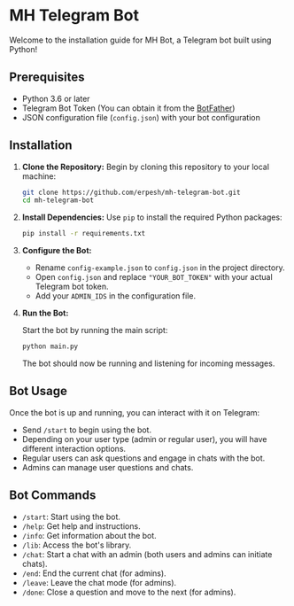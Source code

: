 # MH Telegram Bot

Welcome to the installation guide for MH Bot, a Telegram bot built using Python!

## Prerequisites

- Python 3.6 or later
- Telegram Bot Token (You can obtain it from the [BotFather](https://core.telegram.org/bots#botfather))
- JSON configuration file (`config.json`) with your bot configuration

## Installation

1. **Clone the Repository:** Begin by cloning this repository to your local machine:

    ```bash
    git clone https://github.com/erpesh/mh-telegram-bot.git
    cd mh-telegram-bot
    ```

2. **Install Dependencies:** Use `pip` to install the required Python packages:

    ```bash
    pip install -r requirements.txt
    ```

3. **Configure the Bot:**

    - Rename `config-example.json` to `config.json` in the project directory.
    - Open `config.json` and replace `"YOUR_BOT_TOKEN"` with your actual Telegram bot token.
    - Add your `ADMIN_IDS` in the configuration file.

4. **Run the Bot:**

    Start the bot by running the main script:

    ```bash
    python main.py
    ```

    The bot should now be running and listening for incoming messages.

## Bot Usage

Once the bot is up and running, you can interact with it on Telegram:

- Send `/start` to begin using the bot.
- Depending on your user type (admin or regular user), you will have different interaction options.
- Regular users can ask questions and engage in chats with the bot.
- Admins can manage user questions and chats.

## Bot Commands

- `/start`: Start using the bot.
- `/help`: Get help and instructions.
- `/info`: Get information about the bot.
- `/lib`: Access the bot's library.
- `/chat`: Start a chat with an admin (both users and admins can initiate chats).
- `/end`: End the current chat (for admins).
- `/leave`: Leave the chat mode (for admins).
- `/done`: Close a question and move to the next (for admins).
